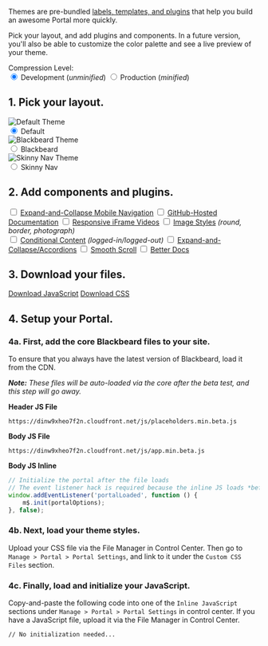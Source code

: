 <!-- Pick your layout, add plugins and components, and customize the color palette to match your brand. Layout and color changes will automatically live preview on this site. -->

Themes are pre-bundled [labels, templates, and plugins](/docs/read/customizing) that help you build an awesome Portal more quickly.

Pick your layout, and add plugins and components. In a future version, you'll also be able to customize the color palette and see a live preview of your theme.

<div class="row">
	<div class="grid-third text-right-large">
		Compression Level:
	</div>
	<div class="grid-two-thirds">
		<radiogroup>
			<label>
				<input type="radio" name="compression" value="development" checked>
				Development <span class="text-no-bold">(<em>unminified</em>)</span>
			</label>
			<label>
				<input type="radio" name="compression" value="production">
				Production <span class="text-no-bold">(<em>minified</em>)
			</label>
		</radiogroup>
	</div>
</div>

## 1. Pick your layout.

<div class="row">
	<div class="grid-third margin-bottom">
		<label>
			<img title="Default Theme" src="/files/sparrow.jpg"><br>
			<input type="radio" name="layout" value="default" checked>
			Default
		</label>
	</div>
	<div class="grid-third margin-bottom">
		<label>
			<img title="Blackbeard Theme" src="/files/blackbeard.jpg"><br>
			<input type="radio" name="layout" value="blackbeard">
			Blackbeard
		</label>
	</div>
	<div class="grid-third margin-bottom">
		<label>
			<img title="Skinny Nav Theme" src="/files/skinny-nav.jpg"><br>
			<input type="radio" name="layout" value="skinny-nav">
			Skinny Nav
		</label>
	</div>
</div>


## 2. Add components and plugins.

<div class="row margin-bottom">
	<div class="grid-half">
		<label>
			<input type="checkbox" class="has-js has-events" name="plugins" value="astro">
			<a target="_blank" href="/docs/read/plugins/ExpandandCollapse_Mobile_Navigation">Expand-and-Collapse Mobile Navigation</a>
		</label>
		<label>
			<input type="checkbox" class="has-js" name="plugins" value="githubDocs">
			<a target="_blank" href="/docs/plugins/GitHubHosted_Documentation">GitHub-Hosted Documentation</a>
		</label>
		<label>
			<input type="checkbox" class="has-js has-events" name="plugins" value="fluidvids">
			<a target="_blank" href="/docs/plugins/Responsive_Videos">Responsive iFrame Videos</a>
		</label>
		<label>
			<input type="checkbox" class="has-css" name="plugins" value="images">
			<a target="_blank" href="/docs/plugins/Images_Styles">Image Styles</a> <em class="text-no-bold text-muted">(round, border, photograph)</em>
		</label>
	</div>
	<div class="grid-half">
		<label>
			<input type="checkbox" class="has-css has-events" name="plugins" value="conditional-content">
			<a target="_blank" href="/docs/plugins/Conditional_Content">Conditional Content</a> <em class="text-no-bold text-muted">(logged-in/logged-out)</em>
		</label>
		<label>
			<input type="checkbox" class="has-css has-js has-events" name="plugins" value="houdini">
			<a target="_blank" href="/docs/plugins/ExpandandCollapse_Accordions">Expand-and-Collapse/Accordions</a>
		</label>
		<label>
			<input type="checkbox" class="has-js has-events" name="plugins" value="smooth-scroll">
			<a target="_blank" href="/docs/plugins/Smooth_Scroll">Smooth Scroll</a>
		</label>
		<label>
			<input type="checkbox" class="has-js has-css has-events" name="plugins" value="betterDocs">
			<a target="_blank" href="/docs/read/plugins/Better_Docs">Better Docs</a>
		</label>
	</div>
</div>


<!-- ## 3. Customize your colors.

Must be a valid CSS color attribute (examples: `#000`, `rgb(0, 0, 0)`, `rgba(0, 0, 0, 0.65)`).

<div class="row margin-bottom-small">
	<div class="grid-half">
		<label for="">Name of Thing</label>
		<input type="text" name="" id="color-picker">

		<label for="">Name of Thing</label>
		<input type="text" name="" id="">

		<label for="">Name of Thing</label>
		<input type="text" name="" id="">

		<label for="">Name of Thing</label>
		<input type="text" name="" id="">
	</div>
	<div class="grid-half">
		<label for="">Name of Thing</label>
		<input type="text" name="" id="">

		<label for="">Name of Thing</label>
		<input type="text" name="" id="">

		<label for="">Name of Thing</label>
		<input type="text" name="" id="">

		<label for="">Name of Thing</label>
		<input type="text" name="" id="">
	</div>
</div> -->


## 3. Download your files.

<div id="download-size"></div>

<a class="btn btn-large disabled" id="download-custom-js" target="_blank" href="#" download="blackbeard.js">Download JavaScript</a> <a class="btn btn-large btn-secondary disabled" id="download-custom-css" target="_blank" href="#" download="blackbeard.css">Download CSS</a>


## 4. Setup your Portal.

### 4a. First, add the core Blackbeard files to your site.

To ensure that you always have the latest version of Blackbeard, load it from the CDN.

*__Note:__ These files will be auto-loaded via the core after the beta test, and this step will go away.*

**Header JS File**

```
https://dinw9xheo7f2n.cloudfront.net/js/placeholders.min.beta.js
```

**Body JS File**

```
https://dinw9xheo7f2n.cloudfront.net/js/app.min.beta.js
```

**Body JS Inline**

```js
// Initialize the portal after the file loads
// The event listener hack is required because the inline JS loads *before* the external file does
window.addEventListener('portalLoaded', function () {
	m$.init(portalOptions);
}, false);
```

### 4b. Next, load your theme styles.

Upload your CSS file via the File Manager in Control Center. Then go to `Manage > Portal > Portal Settings`, and link to it under the `Custom CSS Files` section.

### 4c. Finally, load and initialize your JavaScript.

Copy-and-paste the following code into one of the `Inline JavaScript` sections under `Manage > Portal > Portal Settings` in control center. If you have a JavaScript file, upload it via the File Manager in Control Center.

<pre class="lang-javascript"><code id="download-init">// No initialization needed...</code></pre>